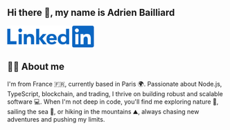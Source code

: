 ## Hi there 👋, my name is Adrien Bailliard

[<img src="assets/linkedin.svg" height="50px">](https://www.linkedin.com/in/adrien-bailliard/)

## 🙋‍♂️ About me

I'm from France 🇫🇷, currently based in Paris 🌍. Passionate about Node.js, TypeScript, blockchain, and trading, I thrive on building robust and scalable software 💻. When I'm not deep in code, you'll find me exploring nature 🌳, sailing the sea 🌊, or hiking in the mountains ⛰️, always chasing new adventures and pushing my limits.

